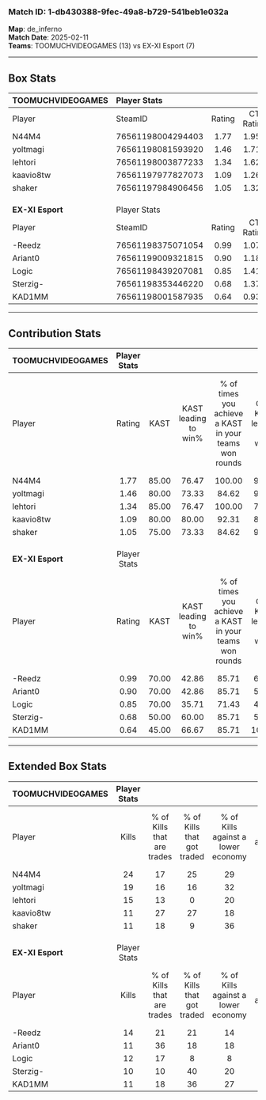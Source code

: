 ### Match ID: 1-db430388-9fec-49a8-b729-541beb1e032a  
**Map**: de_inferno  
**Match Date**: 2025-02-11  
**Teams**: TOOMUCHVIDEOGAMES (13) vs EX-XI Esport (7)  

---  

## Box Stats  

| **TOOMUCHVIDEOGAMES** | Player Stats      |        |           |          |       |       |       |         |        |      |     |
| :- | :- | :-: | :-: | :-: | :-: | :-: | :-: | :-: | :-: | :-: | :-: |
| Player                | SteamID           | Rating | CT Rating | T Rating | KAST  |  ADR  | Kills | Assists | Deaths | K/D  | HS% |
| N44M4                 | 76561198004294403 |  1.77  |   1.959   |  2.055   | 85.00 | 124.8 |  24   |    5    |   14   | 1.71 | 58  |
| yoltmagi              | 76561198081593920 |  1.46  |   1.713   |  1.148   | 80.00 | 91.8  |  19   |    4    |   12   | 1.58 | 36  |
| lehtori               | 76561198003877233 |  1.34  |   1.626   |  1.190   | 85.00 | 79.0  |  15   |    5    |   10   | 1.50 | 60  |
| kaavio8tw             | 76561197977827073 |  1.09  |   1.261   |  1.123   | 80.00 | 77.7  |  11   |    9    |   12   | 0.92 | 63  |
| shaker                | 76561197984906456 |  1.05  |   1.328   |  0.699   | 75.00 | 73.5  |  11   |   10    |   12   | 0.92 | 63  |
|                       |                   |        |           |          |       |       |       |         |        |      |     |
|                       |                   |        |           |          |       |       |       |         |        |      |     |
|                       |                   |        |           |          |       |       |       |         |        |      |     |
| **EX-XI Esport**      | Player Stats      |        |           |          |       |       |       |         |        |      |     |
| Player                | SteamID           | Rating | CT Rating | T Rating | KAST  |  ADR  | Kills | Assists | Deaths | K/D  | HS% |
| -Reedz                | 76561198375071054 |  0.99  |   1.075   |  1.063   | 70.00 | 69.3  |  14   |    3    |   16   | 0.88 | 78  |
| Ariant0               | 76561199009321815 |  0.90  |   1.183   |  0.957   | 70.00 | 78.2  |  11   |    6    |   16   | 0.69 | 63  |
| Logic                 | 76561198439207081 |  0.85  |   1.414   |  0.556   | 70.00 | 60.3  |  12   |    3    |   17   | 0.71 | 58  |
| Sterzig-              | 76561198353446220 |  0.68  |   1.379   |  0.257   | 50.00 | 62.0  |  10   |    4    |   15   | 0.67 | 10  |
| KAD1MM                | 76561198001587935 |  0.64  |   0.939   |  0.522   | 45.00 | 70.4  |  11   |    5    |   18   | 0.61 | 45  |
---  

## Contribution Stats  

| **TOOMUCHVIDEOGAMES** | Player Stats |       |                      |                                                        |                           |                                                             |                          |                                                            |
| :- | :-: | :-: | :-: | :-: | :-: | :-: | :-: | :-: |
| Player                |    Rating    | KAST  | KAST leading to win% | % of times you achieve a KAST in your teams won rounds | CT - KAST leading to win% | CT - % of times you achieve a KAST in your teams won rounds | T - KAST leading to win% | T - % of times you achieve a KAST in your teams won rounds |
| N44M4                 |     1.77     | 85.00 |        76.47         |                         100.00                         |           90.00           |                           100.00                            |          57.14           |                           100.00                           |
| yoltmagi              |     1.46     | 80.00 |        73.33         |                         84.62                          |           90.00           |                           100.00                            |          40.00           |                           50.00                            |
| lehtori               |     1.34     | 85.00 |        76.47         |                         100.00                         |           75.00           |                           100.00                            |          80.00           |                           100.00                           |
| kaavio8tw             |     1.09     | 80.00 |        80.00         |                         92.31                          |           80.00           |                            88.89                            |          80.00           |                           100.00                           |
| shaker                |     1.05     | 75.00 |        73.33         |                         84.62                          |           90.00           |                           100.00                            |          40.00           |                           50.00                            |
|                       |              |       |                      |                                                        |                           |                                                             |                          |                                                            |
|                       |              |       |                      |                                                        |                           |                                                             |                          |                                                            |
|                       |              |       |                      |                                                        |                           |                                                             |                          |                                                            |
| **EX-XI Esport**      | Player Stats |       |                      |                                                        |                           |                                                             |                          |                                                            |
| Player                |    Rating    | KAST  | KAST leading to win% | % of times you achieve a KAST in your teams won rounds | CT - KAST leading to win% | CT - % of times you achieve a KAST in your teams won rounds | T - KAST leading to win% | T - % of times you achieve a KAST in your teams won rounds |
| -Reedz                |     0.99     | 70.00 |        42.86         |                         85.71                          |           60.00           |                            75.00                            |          33.33           |                           100.00                           |
| Ariant0               |     0.90     | 70.00 |        42.86         |                         85.71                          |           57.14           |                           100.00                            |          28.57           |                           66.67                            |
| Logic                 |     0.85     | 70.00 |        35.71         |                         71.43                          |           42.86           |                            75.00                            |          28.57           |                           66.67                            |
| Sterzig-              |     0.68     | 50.00 |        60.00         |                         85.71                          |           57.14           |                           100.00                            |          66.67           |                           66.67                            |
| KAD1MM                |     0.64     | 45.00 |        66.67         |                         85.71                          |          100.00           |                           100.00                            |          40.00           |                           66.67                            |
---  

## Extended Box Stats  

| **TOOMUCHVIDEOGAMES** | Player Stats |                            |                            |                                    |                         |                              |                                 |        |                             |                                     |                          |                               |                            |
| :- | :-: | :-: | :-: | :-: | :-: | :-: | :-: | :-: | :-: | :-: | :-: | :-: | :-: |
| Player                |    Kills     | % of Kills that are trades | % of Kills that got traded | % of Kills against a lower economy | % of Kills against ecos | % of Kills that are flawless | % of Kills that are close duels | Deaths | % of Deaths that get traded | % of Deaths against a lower economy | % of Deaths against ecos | % of Deaths that are flawless | % of Deaths that are close |
| N44M4                 |      24      |             17             |             25             |                 29                 |            0            |              71              |                0                |   14   |             36              |                 36                  |            7             |              64               |             7              |
| yoltmagi              |      19      |             16             |             16             |                 32                 |           11            |              68              |                0                |   12   |             17              |                 33                  |            8             |              83               |             8              |
| lehtori               |      15      |             13             |             0              |                 20                 |            0            |              67              |                0                |   10   |             40              |                 30                  |            0             |              60               |             0              |
| kaavio8tw             |      11      |             27             |             27             |                 18                 |           18            |              73              |                0                |   12   |             17              |                 33                  |            8             |              75               |             8              |
| shaker                |      11      |             18             |             9              |                 36                 |            9            |              82              |                9                |   12   |              8              |                 33                  |            0             |              25               |             17             |
|                       |              |                            |                            |                                    |                         |                              |                                 |        |                             |                                     |                          |                               |                            |
|                       |              |                            |                            |                                    |                         |                              |                                 |        |                             |                                     |                          |                               |                            |
|                       |              |                            |                            |                                    |                         |                              |                                 |        |                             |                                     |                          |                               |                            |
| **EX-XI Esport**      | Player Stats |                            |                            |                                    |                         |                              |                                 |        |                             |                                     |                          |                               |                            |
| Player                |    Kills     | % of Kills that are trades | % of Kills that got traded | % of Kills against a lower economy | % of Kills against ecos | % of Kills that are flawless | % of Kills that are close duels | Deaths | % of Deaths that get traded | % of Deaths against a lower economy | % of Deaths against ecos | % of Deaths that are flawless | % of Deaths that are close |
| -Reedz                |      14      |             21             |             21             |                 14                 |           14            |              43              |                0                |   16   |             19              |                  6                  |            6             |              81               |             0              |
| Ariant0               |      11      |             36             |             18             |                 18                 |           18            |              73              |                9                |   16   |             31              |                  6                  |            6             |              56               |             0              |
| Logic                 |      12      |             17             |             8              |                 8                  |            8            |              42              |               25                |   17   |             12              |                  6                  |            6             |              76               |             6              |
| Sterzig-              |      10      |             10             |             40             |                 20                 |           20            |              90              |                0                |   15   |              7              |                  7                  |            7             |              53               |             0              |
| KAD1MM                |      11      |             18             |             36             |                 27                 |           27            |              64              |                9                |   18   |             11              |                 11                  |            11            |              67               |             0              |
